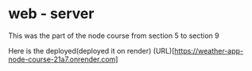# web - server

This was the part of the node course from section 5 to section 9

Here is the deployed(deployed it on render) (URL)[https://weather-app-node-course-21a7.onrender.com]
